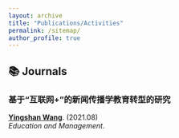 ```yaml
---
layout: archive
title: "Publications/Activities"
permalink: /sitemap/
author_profile: true
---
```


## 📚 Journals  
### 基于“互联网+”的新闻传播学教育转型的研究  
<ins>**Yingshan Wang**</ins>. (2021.08)  
*Education and Management*.  
